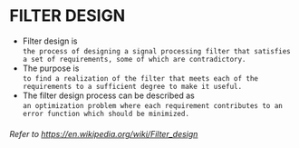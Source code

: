 # FILTER DESIGN  
* Filter design is  
```the process of designing a signal processing filter that satisfies a set of requirements, some of which are contradictory.```  
* The purpose is  
```to find a realization of the filter that meets each of the requirements to a sufficient degree to make it useful.```  
* The filter design process can be described as  
```an optimization problem where each requirement contributes to an error function which should be minimized.```



###### Refer to https://en.wikipedia.org/wiki/Filter_design